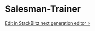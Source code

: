 # Salesman-Trainer

[Edit in StackBlitz next generation editor ⚡️](https://stackblitz.com/~/github.com/xuli8334/Salesman-Trainer)